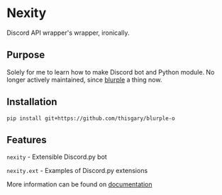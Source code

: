 # Nexity

Discord API wrapper's wrapper, ironically.

## Purpose

Solely for me to learn how to make Discord bot and Python module.
No longer actively maintained, since 
[blurple](https://thisgary.github.io/blurple) a thing now.

## Installation

    pip install git+https://github.com/thisgary/blurple-o

## Features

`nexity` - Extensible Discord.py bot

`nexity.ext` - Examples of Discord.py extensions

More information can be found on 
[documentation](https://github.com/thisgary/nexity/wiki/Documentation)
